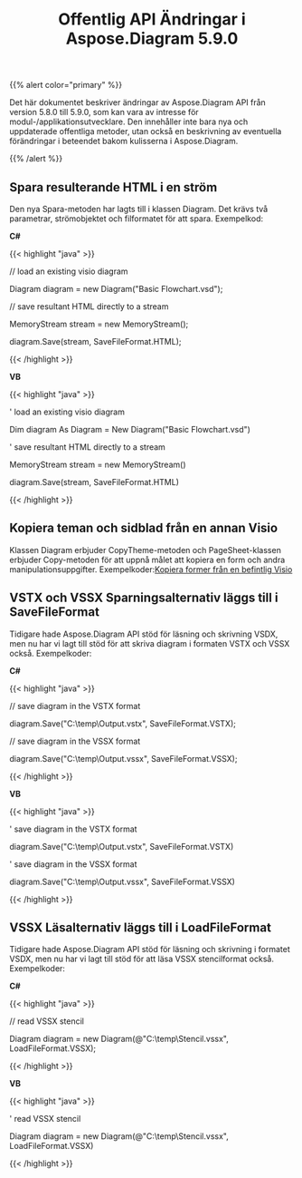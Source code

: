 ﻿---
title: Offentlig API Ändringar i Aspose.Diagram 5.9.0
type: docs
weight: 10
url: /sv/net/public-api-changes-in-aspose-diagram-5-9-0/
---
{{% alert color="primary" %}} 

Det här dokumentet beskriver ändringar av Aspose.Diagram API från version 5.8.0 till 5.9.0, som kan vara av intresse för modul-/applikationsutvecklare. Den innehåller inte bara nya och uppdaterade offentliga metoder, utan också en beskrivning av eventuella förändringar i beteendet bakom kulisserna i Aspose.Diagram.

{{% /alert %}} 
## **Spara resulterande HTML i en ström**
Den nya Spara-metoden har lagts till i klassen Diagram. Det krävs två parametrar, strömobjektet och filformatet för att spara.
Exempelkod:

**C#**

{{< highlight "java" >}}

 // load an existing visio diagram

Diagram diagram = new Diagram("Basic Flowchart.vsd");

// save resultant HTML directly to a stream

MemoryStream stream = new MemoryStream();

diagram.Save(stream, SaveFileFormat.HTML);

{{< /highlight >}}

**VB**

{{< highlight "java" >}}

 ' load an existing visio diagram

Dim diagram As Diagram = New Diagram("Basic Flowchart.vsd")

' save resultant HTML directly to a stream

MemoryStream stream = new MemoryStream()

diagram.Save(stream, SaveFileFormat.HTML)

{{< /highlight >}}
## **Kopiera teman och sidblad från en annan Visio**
Klassen Diagram erbjuder CopyTheme-metoden och PageSheet-klassen erbjuder Copy-metoden för att uppnå målet att kopiera en form och andra manipulationsuppgifter.
 Exempelkoder:[Kopiera former från en befintlig Visio](/diagram/sv/net/add-retrieve-copy-and-read-visio-shape-data/)
## **VSTX och VSSX Sparningsalternativ läggs till i SaveFileFormat**
Tidigare hade Aspose.Diagram API stöd för läsning och skrivning VSDX, men nu har vi lagt till stöd för att skriva diagram i formaten VSTX och VSSX också. Exempelkoder:

**C#**

{{< highlight "java" >}}

 // save diagram in the VSTX format

diagram.Save("C:\\temp\\Output.vstx", SaveFileFormat.VSTX);

// save diagram in the VSSX format

diagram.Save("C:\\temp\\Output.vssx", SaveFileFormat.VSSX);

{{< /highlight >}}

**VB**

{{< highlight "java" >}}

 ' save diagram in the VSTX format

diagram.Save("C:\\temp\\Output.vstx", SaveFileFormat.VSTX)

' save diagram in the VSSX format

diagram.Save("C:\\temp\\Output.vssx", SaveFileFormat.VSSX)

{{< /highlight >}}
## **VSSX Läsalternativ läggs till i LoadFileFormat**
Tidigare hade Aspose.Diagram API stöd för läsning och skrivning i formatet VSDX, men nu har vi lagt till stöd för att läsa VSSX stencilformat också. Exempelkoder:

**C#**

{{< highlight "java" >}}

 // read VSSX stencil

Diagram diagram = new Diagram(@"C:\temp\Stencil.vssx", LoadFileFormat.VSSX);

{{< /highlight >}}

**VB**

{{< highlight "java" >}}

 ' read VSSX stencil

Diagram diagram = new Diagram(@"C:\temp\Stencil.vssx", LoadFileFormat.VSSX)

{{< /highlight >}}
